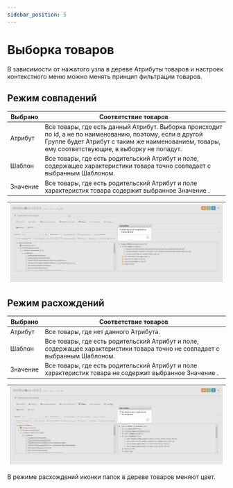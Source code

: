 ```yaml
---
sidebar_position: 5
---
```


# Выборка товаров

В зависимости от нажатого узла в дереве Атрибуты товаров и настроек контекстного меню можно менять принцип фильтрации товаров.

## Режим совпадений

|Выбрано|Соответствие товаров|
|---|---|
|Атрибут|Все товары, где есть данный Атрибут. Выборка происходит по id, а не по наименованию, поэтому, если в другой Группе будет Атрибут с таким же наименованием, товары, ему соответствующие, в выборку не попадут.|
|Шаблон|Все товары, где есть родительский Атрибут и поле, содержащее характеристики товара точно совпадает с выбранным Шаблоном.|
|Значение|Все товары, где есть родительский Атрибут и поле характеристик товара содержит выбранное Значение .|

| ![Settings](/img/tutorial/matches.jpg) |
|-|

## Режим расхождений

|Выбрано|Соответствие товаров|
|---|---|
|Атрибут|Все товары, где нет данного Атрибута.|
|Шаблон|Все товары, где есть родительский Атрибут и поле, содержащее характеристики товара точно не совпадает с выбранным Шаблоном.|
|Значение|Все товары, где есть родительский Атрибут и поле характеристик товара не содержит выбранное Значение .|

| ![Settings](/img/tutorial/diver.jpg) |
|-|

В режиме расхождений иконки папок в дереве товаров меняют цвет.
